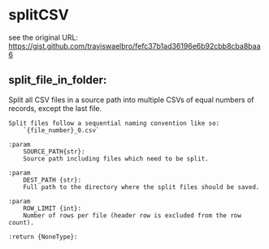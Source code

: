 # splitCSV

see the original URL: 
https://gist.github.com/traviswaelbro/fefc37b1ad36196e6b92cbb8cba8baa6

## split_file_in_folder:

Split all CSV files in a source path into multiple CSVs of equal numbers of records, except the last file.
    
    Split files follow a sequential naming convention like so:
        `{file_number}_0.csv`
        
    :param 
        SOURCE_PATH{str}: 
        Source path including files which need to be split.
        
    :param 
        DEST_PATH {str}:
        Full path to the directory where the split files should be saved.
        
    :param 
        ROW_LIMIT {int}:
        Number of rows per file (header row is excluded from the row count).
        
    :return {NoneType}:
